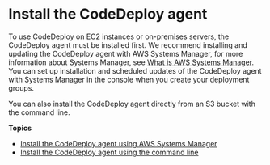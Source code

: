 # Install the CodeDeploy agent<a name="codedeploy-agent-operations-install"></a>

To use CodeDeploy on EC2 instances or on\-premises servers, the CodeDeploy agent must be installed first\. We recommend installing and updating the CodeDeploy agent with AWS Systems Manager, for more information about Systems Manager, see [What is AWS Systems Manager](https://docs.aws.amazon.com/systems-manager/latest/userguide/what-is-systems-manager.html)\. You can set up installation and scheduled updates of the CodeDeploy agent with Systems Manager in the console when you create your deployment groups\.

You can also install the CodeDeploy agent directly from an S3 bucket with the command line\.

**Topics**
+ [Install the CodeDeploy agent using AWS Systems Manager](codedeploy-agent-operations-install-ssm.md)
+ [Install the CodeDeploy agent using the command line](codedeploy-agent-operations-install-cli.md)